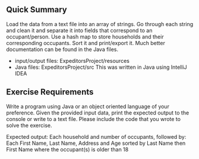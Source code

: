 ## Quick Summary
Load the data from a text file into an array of strings. Go through each string and clean it and separate it into fields that correspond to an occupant/person. Use a hash map to store households and their corresponding occupants. Sort it and print/export it. Much better documentation can be found in the Java files.
- input/output files: ExpeditorsProject/resources
- Java files: ExpeditorsProject/src
This was written in Java using IntelliJ IDEA

## Exercise Requirements 
Write a program using Java or an object oriented language of your preference.
Given the provided input data, print the expected output to the console or write to a text file.
Please include the code that you wrote to solve the exercise.

Expected output:
Each household and number of occupants, followed by:
Each First Name, Last Name, Address and Age sorted by Last Name then First Name where the occupant(s) is older than 18
